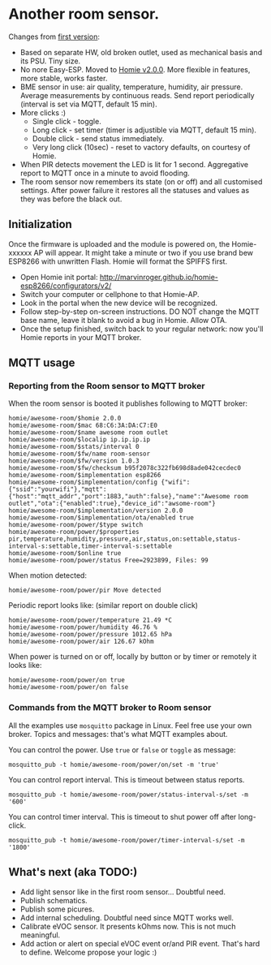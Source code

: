 # Another room sensor.

Changes from [first version](https://github.com/igrowing/esp8266_smart_home/tree/master/modules/room_sensor):
- Based on separate HW, old broken outlet, used as mechanical basis and its PSU. Tiny size.
- No nore Easy-ESP. Moved to [Homie v2.0.0](https://github.com/marvinroger/homie-esp8266). More flexible in features, more stable, works faster.
- BME sensor in use: air quality, temperature, humidity, air pressure. Average measurements by continuous reads. Send report periodically (interval is set via MQTT, default 15 min).
- More clicks :)
  - Single click - toggle.
  - Long click - set timer (timer is adjustible via MQTT, default 15 min).
  - Double click - send status immediately.
  - Very long click (10sec) - reset to vactory defaults, on courtesy of Homie.
- When PIR detects movement the LED is lit for 1 second. Aggregative report to MQTT once in a minute to avoid flooding.
- The room sensor now remembers its state (on or off) and all customised settings. After power failure it restores all the statuses and values as they was before the black out. 

## Initialization
Once the firmware is uploaded and the module is powered on, the Homie-xxxxxx AP will appear. It might take a minute or two if you use brand bew ESP8266 with unwritten Flash. Homie will format the SPIFFS first.
- Open Homie init portal: http://marvinroger.github.io/homie-esp8266/configurators/v2/
- Switch your computer or cellphone to that Homie-AP.
- Look in the portal when the new device will be recognized.
- Follow step-by-step on-screen instructions. DO NOT change the MQTT base name, leave it blank to avoid a bug in Homie. Allow OTA.
- Once the setup finished, switch back to your regular network: now you'll Homie reports in your MQTT broker.

## MQTT usage
### Reporting from the Room sensor to MQTT broker
When the room sensor is booted it publishes following to MQTT broker:
```
homie/awesome-room/$homie 2.0.0
homie/awesome-room/$mac 68:C6:3A:DA:C7:E0
homie/awesome-room/$name awesome room outlet
homie/awesome-room/$localip ip.ip.ip.ip
homie/awesome-room/$stats/interval 0
homie/awesome-room/$fw/name room-sensor
homie/awesome-room/$fw/version 1.0.3
homie/awesome-room/$fw/checksum b95f2078c322fb698d8ade042cecdec0
homie/awesome-room/$implementation esp8266
homie/awesome-room/$implementation/config {"wifi":{"ssid":"yourwifi"},"mqtt":{"host":"mqtt_addr","port":1883,"auth":false},"name":"Awesome room outlet","ota":{"enabled":true},"device_id":"awsome-room"}
homie/awesome-room/$implementation/version 2.0.0
homie/awesome-room/$implementation/ota/enabled true
homie/awesome-room/power/$type switch
homie/awesome-room/power/$properties pir,temperature,humidity,pressure,air,status,on:settable,status-interval-s:settable,timer-interval-s:settable
homie/awesome-room/$online true
homie/awesome-room/power/status Free=2923899, Files: 99
```
When motion detected:
```
homie/awesome-room/power/pir Move detected
```

Periodic report looks like: (similar report on double click)
```
homie/awesome-room/power/temperature 21.49 *C
homie/awesome-room/power/humidity 46.76 %
homie/awesome-room/power/pressure 1012.65 hPa
homie/awesome-room/power/air 126.67 kOhm
```

When power is turned on or off, locally by button or by timer or remotely it looks like:
```
homie/awesome-room/power/on true
homie/awesome-room/power/on false
```

### Commands from the MQTT broker to Room sensor
All the examples use `mosquitto` package in Linux. Feel free use your own broker. Topics and messages: that's what MQTT examples about.

You can control the power. Use `true` or `false` or `toggle` as message:
```
mosquitto_pub -t homie/awesome-room/power/on/set -m 'true'
```

You can control report interval. This is timeout between status reports.
```
mosquitto_pub -t homie/awesome-room/power/status-interval-s/set -m '600'
```

You can control timer interval. This is timeout to shut power off after long-click.
```
mosquitto_pub -t homie/awesome-room/power/timer-interval-s/set -m '1800'
```

## What's next (aka TODO:)
- Add light sensor like in the first room sensor... Doubtful need.
- Publish schematics.
- Publish some picures.
- Add internal scheduling. Doubtful need since MQTT works well.
- Calibrate eVOC sensor. It presents kOhms now. This is not much meaningful.
- Add action or alert on special eVOC event or/and PIR event. That's hard to define. Welcome propose your logic :)
